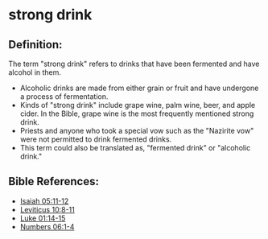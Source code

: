 # strong drink #

## Definition: ##

The term "strong drink" refers to drinks that have been fermented and have alcohol in them.

* Alcoholic drinks are made from either grain or fruit and have undergone a process of fermentation.
* Kinds of "strong drink" include grape wine, palm wine, beer, and apple cider. In the Bible, grape wine is the most frequently mentioned strong drink.
* Priests and anyone who took a special vow such as the "Nazirite vow" were not permitted to drink fermented drinks.
* This term could also be translated as, "fermented drink" or "alcoholic drink."



## Bible References: ##

* [Isaiah 05:11-12](en/tn/isa/help/05/11)
* [Leviticus 10:8-11](en/tn/lev/help/10/08)
* [Luke 01:14-15](en/tn/luk/help/01/14)
* [Numbers 06:1-4](en/tn/num/help/06/01)